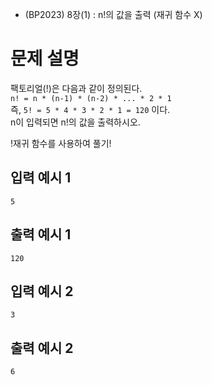 - (BP2023) 8장(1) : n!의 값을 출력 (재귀 함수 X)

# 문제 설명
팩토리얼(!)은 다음과 같이 정의된다.  
```n! = n * (n-1) * (n-2) * ... * 2 * 1```  
즉, ```5! = 5 * 4 * 3 * 2 * 1 = 120``` 이다.  
n이 입력되면 n!의 값을 출력하시오.  


!재귀 함수를 사용하여 풀기!

## 입력 예시 1
```
5
```

## 출력 예시 1
```
120
```

## 입력 예시 2
```
3
```

## 출력 예시 2
```
6
```
